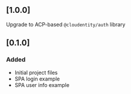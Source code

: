 ## [1.0.0]
Upgrade to ACP-based `@cloudentity/auth` library

## [0.1.0]
### Added
- Initial project files
- SPA login example
- SPA user info example
